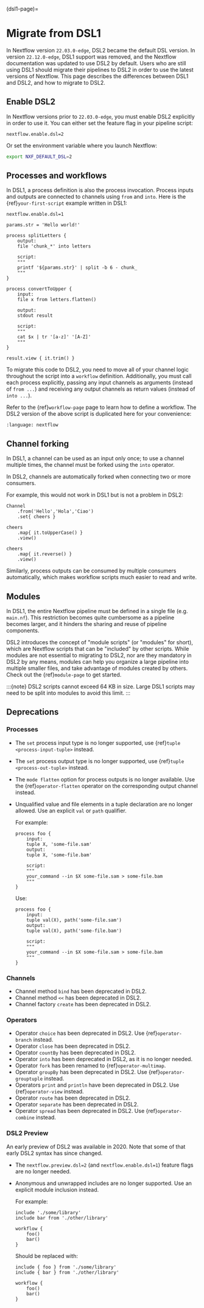 (dsl1-page)=

# Migrate from DSL1

In Nextflow version `22.03.0-edge`, DSL2 became the default DSL version. In version `22.12.0-edge`, DSL1 support was removed, and the Nextflow documentation was updated to use DSL2 by default. Users who are still using DSL1 should migrate their pipelines to DSL2 in order to use the latest versions of Nextflow. This page describes the differences between DSL1 and DSL2, and how to migrate to DSL2.

## Enable DSL2

In Nextflow versions prior to `22.03.0-edge`, you must enable DSL2 explicitly in order to use it. You can either set the feature flag in your pipeline script:

```nextflow
nextflow.enable.dsl=2
```

Or set the environment variable where you launch Nextflow:

```bash
export NXF_DEFAULT_DSL=2
```

## Processes and workflows

In DSL1, a process definition is also the process invocation. Process inputs and outputs are connected to channels using `from` and `into`. Here is the {ref}`your-first-script` example written in DSL1:

```nextflow
nextflow.enable.dsl=1

params.str = 'Hello world!'

process splitLetters {
    output:
    file 'chunk_*' into letters

    script:
    """
    printf '${params.str}' | split -b 6 - chunk_
    """
}

process convertToUpper {
    input:
    file x from letters.flatten()

    output:
    stdout result

    script:
    """
    cat $x | tr '[a-z]' '[A-Z]'
    """
}

result.view { it.trim() }
```

To migrate this code to DSL2, you need to move all of your channel logic throughout the script into a `workflow` definition. Additionally, you must call each process explicitly, passing any input channels as arguments (instead of `from ...`) and receiving any output channels as return values (instead of `into ...`).

Refer to the {ref}`workflow-page` page to learn how to define a workflow. The DSL2 version of the above script is duplicated here for your convenience:

```{literalinclude} snippets/your-first-script.nf
:language: nextflow
```

## Channel forking

In DSL1, a channel can be used as an input only once; to use a channel multiple times, the channel must be forked using the `into` operator.

In DSL2, channels are automatically forked when connecting two or more consumers.

For example, this would not work in DSL1 but is not a problem in DSL2:

```nextflow
Channel
    .from('Hello','Hola','Ciao')
    .set{ cheers }

cheers
    .map{ it.toUpperCase() }
    .view()

cheers
    .map{ it.reverse() }
    .view()
```

Similarly, process outputs can be consumed by multiple consumers automatically, which makes workflow scripts much easier to read and write.

## Modules

In DSL1, the entire Nextflow pipeline must be defined in a single file (e.g. `main.nf`). This restriction becomes quite cumbersome as a pipeline becomes larger, and it hinders the sharing and reuse of pipeline components.

DSL2 introduces the concept of "module scripts" (or "modules" for short), which are Nextflow scripts that can be "included" by other scripts. While modules are not essential to migrating to DSL2, nor are they mandatory in DSL2 by any means, modules can help you organize a large pipeline into multiple smaller files, and take advantage of modules created by others. Check out the {ref}`module-page` to get started.

:::{note}
DSL2 scripts cannot exceed 64 KB in size. Large DSL1 scripts may need to be split into modules to avoid this limit.
:::

## Deprecations

### Processes

- The `set` process input type is no longer supported, use {ref}`tuple <process-input-tuple>` instead.

- The `set` process output type is no longer supported, use {ref}`tuple <process-out-tuple>` instead.

- The `mode flatten` option for process outputs is no longer available. Use the {ref}`operator-flatten` operator on the corresponding output channel instead.

- Unqualified value and file elements in a tuple declaration are no longer allowed. Use an explicit `val` or `path` qualifier.

  For example:

  ```nextflow
  process foo {
      input:
      tuple X, 'some-file.sam'
      output:
      tuple X, 'some-file.bam'

      script:
      """
      your_command --in $X some-file.sam > some-file.bam
      """
  }
  ```

  Use:

  ```nextflow
  process foo {
      input:
      tuple val(X), path('some-file.sam')
      output:
      tuple val(X), path('some-file.bam')

      script:
      """
      your_command --in $X some-file.sam > some-file.bam
      """
  }
  ```

### Channels

- Channel method `bind` has been deprecated in DSL2.
- Channel method `<<` has been deprecated in DSL2.
- Channel factory `create` has been deprecated in DSL2.

### Operators

- Operator `choice` has been deprecated in DSL2. Use {ref}`operator-branch` instead.
- Operator `close` has been deprecated in DSL2.
- Operator `countBy` has been deprecated in DSL2.
- Operator `into` has been deprecated in DSL2, as it is no longer needed.
- Operator `fork` has been renamed to {ref}`operator-multimap`.
- Operator `groupBy` has been deprecated in DSL2. Use {ref}`operator-grouptuple` instead.
- Operators `print` and `println` have been deprecated in DSL2. Use {ref}`operator-view` instead.
- Operator `route` has been deprecated in DSL2.
- Operator `separate` has been deprecated in DSL2.
- Operator `spread` has been deprecated in DSL2. Use {ref}`operator-combine` instead.

### DSL2 Preview

An early preview of DSL2 was available in 2020. Note that some of that early DSL2 syntax has since changed.

- The `nextflow.preview.dsl=2` (and `nextflow.enable.dsl=1`) feature flags are no longer needed.

- Anonymous and unwrapped includes are no longer supported. Use an explicit module inclusion instead.

  For example:

  ```nextflow
  include './some/library'
  include bar from './other/library'

  workflow {
      foo()
      bar()
  }
  ```

  Should be replaced with:

  ```nextflow
  include { foo } from './some/library'
  include { bar } from './other/library'

  workflow {
      foo()
      bar()
  }
  ```
